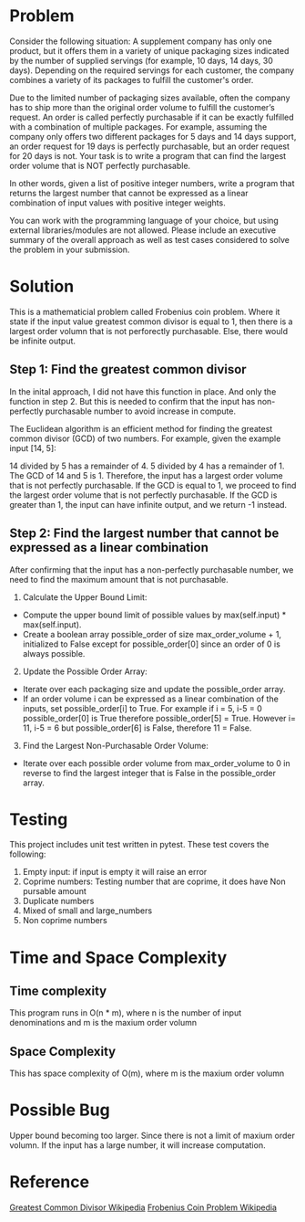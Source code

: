 # Problem
Consider the following situation: A supplement company has only one product, but it
offers them in a variety of unique packaging sizes indicated by the number of supplied
servings (for example, 10 days, 14 days, 30 days). Depending on the required servings
for each customer, the company combines a variety of its packages to fulfill the
customer's order.

Due to the limited number of packaging sizes available, often the company has to ship
more than the original order volume to fulfill the customer’s request. An order is called
perfectly purchasable if it can be exactly fulfilled with a combination of multiple
packages. For example, assuming the company only offers two different packages for 5
days and 14 days support, an order request for 19 days is perfectly purchasable, but an
order request for 20 days is not. Your task is to write a program that can find the largest
order volume that is NOT perfectly purchasable.

In other words, given a list of positive integer numbers, write a program that returns the
largest number that cannot be expressed as a linear combination of input values with
positive integer weights.

You can work with the programming language of your choice, but using external
libraries/modules are not allowed. Please include an executive summary of the overall
approach as well as test cases considered to solve the problem in your submission.

# Solution
This is a mathematicial problem called Frobenius coin problem. 
Where it state if the input value greatest common divisor is equal to 1, then there is a largest order volumn that is not perforectly purchasable. Else, there would be infinite output. 

## Step 1: Find the greatest common divisor
In the inital approach, I did not have this function in place. And only the function in step 2. But this is needed to confirm that the input has non-perfectly purchasable number to avoid increase in compute.

The Euclidean algorithm is an efficient method for finding the greatest common divisor (GCD) of two numbers. For example, given the example input [14, 5]:

14 divided by 5 has a remainder of 4.
5 divided by 4 has a remainder of 1.
The GCD of 14 and 5 is 1. Therefore, the input has a largest order volume that is not perfectly purchasable. If the GCD is equal to 1, we proceed to find the largest order volume that is not perfectly purchasable. If the GCD is greater than 1, the input can have infinite output, and we return -1 instead.
 
## Step 2: Find the largest number that cannot be expressed as a linear combination
After confirming that the input has a non-perfectly purchasable number, we need to find the maximum amount that is not purchasable.

1. Calculate the Upper Bound Limit:
* Compute the upper bound limit of possible values by max(self.input) * max(self.input).
*  Create a boolean array possible_order of size max_order_volume + 1, initialized to False except for possible_order[0] since an order of 0 is always possible.

2. Update the Possible Order Array:
* Iterate over each packaging size and update the possible_order array.
* If an order volume i can be expressed as a linear combination of the inputs, set possible_order[i] to True. For example if i = 5, i-5 = 0 possible_order[0] is True therefore possible_order[5] = True.
However i= 11, i-5 = 6 but possible_order[6] is False, therefore 11 = False.

3. Find the Largest Non-Purchasable Order Volume:
* Iterate over each possible order volume from max_order_volume to 0 in reverse to find the largest integer that is False in the possible_order array.

# Testing
This project includes unit test written in pytest. These test covers the following:
1. Empty input: if input is empty it will raise an error
2. Coprime numbers: Testing number that are coprime, it does have Non pursable amount
3. Duplicate numbers
4. Mixed of small and large_numbers
5. Non coprime numbers

# Time and Space Complexity
## Time complexity
This program runs in O(n * m), where n is the number of input denominations and m is the maxium order volumn

## Space Complexity
This has space complexity of O(m), where m is the maxium order volumn

# Possible Bug
Upper bound becoming too larger. Since there is not a limit of maxium order volumn. If the input has a large number, it will increase computation.

# Reference
[Greatest Common Divisor Wikipedia](https://en.wikipedia.org/wiki/Greatest_common_divisor)
[Frobenius Coin Problem Wikipedia](https://en.wikipedia.org/wiki/Coin_problem)
